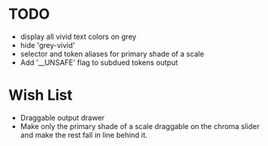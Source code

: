 # TODO

- display all vivid text colors on grey
- hide 'grey-vivid'
- selector and token aliases for primary shade of a scale
- Add '\_\_UNSAFE' flag to subdued tokens output

# Wish List

- Draggable output drawer
- Make only the primary shade of a scale draggable on the chroma slider and make the rest fall in line behind it.
